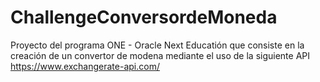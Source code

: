 # ChallengeConversordeMoneda
Proyecto del programa ONE - Oracle Next Educatión que consiste en la creación de un convertor de modena mediante el uso de la siguiente API https://www.exchangerate-api.com/
